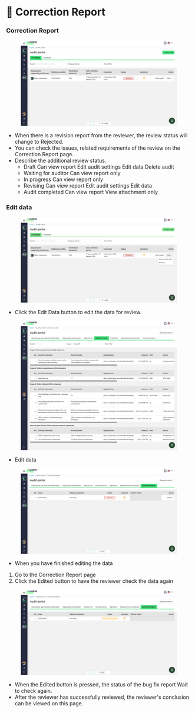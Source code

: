 # 📝 Correction Report

### Correction Report

<figure><img src="../../.gitbook/assets/image (4) (1) (1) (1) (1) (1).png" alt=""><figcaption></figcaption></figure>

* When there is a revision report from the reviewer, the review status will change to Rejected.
* You can check the issues, related requirements of the review on the Correction Report page.
* Describe the additional review status.
  * Draft Can view report Edit audit settings Edit data Delete audit
  * Waiting for auditor Can view report only
  * In progress Can view report only
  * Revising Can view report Edit audit settings Edit data
  * Audit completed Can view report View attachment only

### Edit data

<figure><img src="../../.gitbook/assets/image (1) (1) (1) (1) (1) (1) (1) (1) (1).png" alt=""><figcaption></figcaption></figure>

* Click the Edit Data button to edit the data for review.

<figure><img src="../../.gitbook/assets/image (2) (1) (1) (1) (1) (1) (1) (1).png" alt=""><figcaption></figcaption></figure>

* Edit data

<figure><img src="../../.gitbook/assets/image (3) (1) (1) (1) (1) (1) (1) (1).png" alt=""><figcaption></figcaption></figure>

* When you have finished editing the data

1. Go to the Correction Report page
2. Click the Edited button to have the reviewer check the data again

<figure><img src="../../.gitbook/assets/image (4) (1) (1) (1) (1) (1) (1).png" alt=""><figcaption></figcaption></figure>

* When the Edited button is pressed, the status of the bug fix report Wait to check again.
* After the reviewer has successfully reviewed, the reviewer's conclusion can be viewed on this page.
